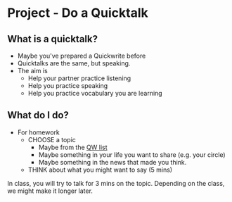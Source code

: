 # Project - Do a Quicktalk

## What is a quicktalk? 

* Maybe you've prepared a Quickwrite before
* Quicktalks are the same, but speaking. 
* The aim is
    * Help your partner practice listening
    * Help you practice speaking
    * Help you practice vocabulary you are learning

## What do I do? 

* For homework
    * CHOOSE a topic 
        * Maybe from the [QW list](Resources-QuickwriteTopics)
        * Maybe something in your life you want to share (e.g. your circle)
        * Maybe something in the news that made you think.
    * THINK about what you might want to say (5 mins)

In class, you will try to talk for 3 mins on the topic. Depending on the class, we might make it longer later. 